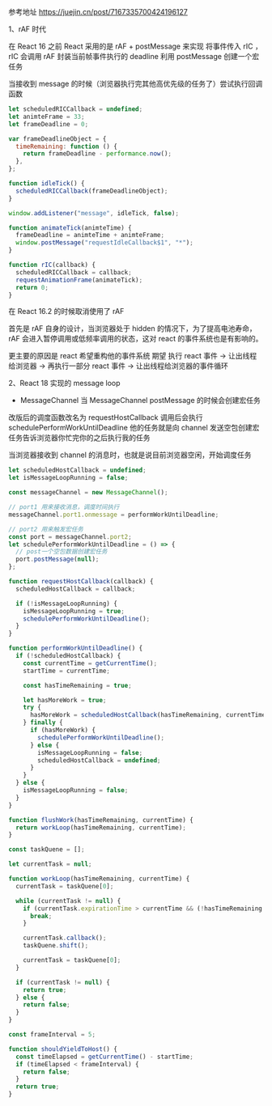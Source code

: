参考地址 https://juejin.cn/post/7167335700424196127

1、rAF 时代

在 React 16 之前 React 采用的是 rAF + postMessage 来实现
将事件传入 rIC ，rIC 会调用 rAF 封装当前帧事件执行的 deadline
利用 postMessage 创建一个宏任务

当接收到 message 的时候（浏览器执行完其他高优先级的任务了）尝试执行回调函数

```javascript
let scheduledRICCallback = undefined;
let animteFrame = 33;
let frameDeadline = 0;

var frameDeadlineObject = {
  timeRemaining: function () {
    return frameDeadline - performance.now();
  },
};

function idleTick() {
  scheduledRICCallback(frameDeadlineObject);
}

window.addListener("message", idleTick, false);

function animateTick(animteTime) {
  frameDeadline = animteTime + animteFrame;
  window.postMessage("requestIdleCallback$1", "*");
}

function rIC(callback) {
  scheduledRICCallback = callback;
  requestAnimationFrame(animateTick);
  return 0;
}
```

在 React 16.2 的时候取消使用了 rAF

首先是 rAF 自身的设计，当浏览器处于 hidden 的情况下，为了提高电池寿命，rAF 会进入暂停调用或低频率调用的状态，这对 react 的事件系统也是有影响的。

更主要的原因是 react 希望重构他的事件系统
期望 执行 react 事件 -> 让出线程给浏览器 -> 再执行一部分 react 事件 -> 让出线程给浏览器的事件循环

2、React 18 实现的 message loop

- MessageChannel
  当 MessageChannel postMessage 的时候会创建宏任务

改版后的调度函数改名为 requestHostCallback 调用后会执行 schedulePerformWorkUntilDeadline
他的任务就是向 channel 发送空包创建宏任务告诉浏览器你忙完你的之后执行我的任务

当浏览器接收到 channel 的消息时，也就是说目前浏览器空闲，开始调度任务

```javascript
let scheduledHostCallback = undefined;
let isMessageLoopRunning = false;

const messageChannel = new MessageChannel();

// port1 用来接收消息，调度时间执行
messageChannel.port1.onmessage = performWorkUntilDeadline;

// port2 用来触发宏任务
const port = messageChannel.port2;
let schedulePerformWorkUntilDeadline = () => {
  // post一个空包数据创建宏任务
  port.postMessage(null);
};

function requestHostCallback(callback) {
  scheduledHostCallback = callback;

  if (!isMessageLoopRunning) {
    isMessageLoopRunning = true;
    schedulePerformWorkUntilDeadline();
  }
}

function performWorkUntilDeadline() {
  if (!scheduledHostCallback) {
    const currentTime = getCurrentTime();
    startTime = currentTime;

    const hasTimeRemaining = true;

    let hasMoreWork = true;
    try {
      hasMoreWork = scheduledHostCallback(hasTimeRemaining, currentTime);
    } finally {
      if (hasMoreWork) {
        schedulePerformWorkUntilDeadline();
      } else {
        isMessageLoopRunning = false;
        scheduledHostCallback = undefined;
      }
    }
  } else {
    isMessageLoopRunning = false;
  }
}

function flushWork(hasTimeRemaining, currentTime) {
  return workLoop(hasTimeRemaining, currentTime);
}

const taskQuene = [];

let currentTask = null;

function workLoop(hasTimeRemaining, currentTime) {
  currentTask = taskQuene[0];

  while (currentTask != null) {
    if (currentTask.expirationTime > currentTime && (!hasTimeRemaining || shouldYieldToHost())) {
      break;
    }

    currentTask.callback();
    taskQuene.shift();

    currentTask = taskQuene[0];
  }

  if (currentTask != null) {
    return true;
  } else {
    return false;
  }
}

const frameInterval = 5;

function shouldYieldToHost() {
  const timeElapsed = getCurrentTime() - startTime;
  if (timeElapsed < frameInterval) {
    return false;
  }
  return true;
}
```
